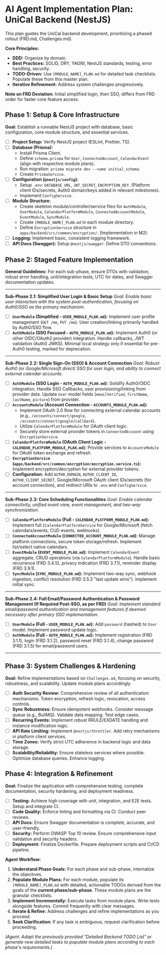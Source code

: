 <!-- filepath: /Users/canh/Projects/Personals/UniCal/apps/backend/AGENT_PLAN.md -->
# AI Agent Implementation Plan: UniCal Backend (NestJS)

This plan guides the UniCal backend development, prioritizing a phased rollout (FRD.md, Challenges.md).

**Core Principles:**
*   **DDD:** Organize by domain.
*   **Best Practices:** SOLID, DRY, YAGNI, NestJS standards, testing, error handling, security.
*   **TODO-Driven:** Use `[MODULE_NAME]_PLAN.md` for detailed task checklists. Populate these from this master plan.
*   **Iterative Refinement:** Address system challenges progressively.

**Note on FRD Deviation:** Initial simplified login, then SSO, differs from FRD order for faster core feature access.

## Phase 1: Setup & Core Infrastructure

**Goal:** Establish a runnable NestJS project with database, basic configuration, core module structure, and essential services.

*   [ ] **Project Setup:** Verify NestJS project (ESLint, Prettier, TS).
*   [ ] **Database (Prisma):**
    *   Install Prisma Client.
    *   Define `schema.prisma` for `User`, `ConnectedAccount`, `CalendarEvent` (align with respective module plans).
    *   Run migration: `prisma migrate dev --name initial_schema`.
    *   Create `PrismaService`.
*   [ ] **Configuration (`@nestjs/config`):**
    *   Setup `.env`: `DATABASE_URL`, `JWT_SECRET`, `ENCRYPTION_KEY`. (Platform client IDs/secrets, Auth0 domain/keys added in relevant milestones).
    *   Implement `ConfigService`.
*   [ ] **Module Structure:**
    *   Create skeleton module/controller/service files for `AuthModule`, `UserModule`, `CalendarPlatformModule`, `ConnectedAccountModule`, `EventModule`, `SyncModule`.
    *   Create `[MODULE_NAME]_PLAN.md` in each module directory.
    *   Define `EncryptionService` structure in `apps/backend/src/common/encryption/`. (Implementation in M2).
*   [ ] **Logging:** Implement basic, consistent logging framework.
*   [ ] **API Docs (Swagger):** Setup `@nestjs/swagger`. Define DTO conventions.

## Phase 2: Staged Feature Implementation

**General Guidelines:** For each sub-phase, ensure DTOs with validation, robust error handling, unit/integration tests, UTC for dates, and Swagger documentation updates.

---
**Sub-Phase 2.1: Simplified User Login & Basic Setup**
*Goal: Enable basic user interaction with the system post-authentication, focusing on Auth0/SSO as the primary mechanism.*

*   [ ] **`UserModule` (Simplified - `USER_MODULE_PLAN.md`):** Implement user profile management (`GET /me`, `PUT /me`). User creation/linking primarily handled by Auth0/SSO flow.
*   [ ] **`AuthModule` (SSO Focused - `AUTH_MODULE_PLAN.md`):** Implement Auth0 (or other OIDC/OAuth2 provider) integration. Handle callbacks, JWT validation (Auth0 JWKS). Minimal local strategy only if essential for pre-Auth0 testing, marked for deprecation.

---
**Sub-Phase 2.2: Single Sign-On (SSO) & Account Connection**
*Goal: Robust Auth0 (or Google/Microsoft direct) SSO for user login, and ability to connect external calendar accounts.*

*   [ ] **`AuthModule` (SSO Login - `AUTH_MODULE_PLAN.md`):** Solidify Auth0/OIDC integration. Handle SSO Callbacks, user provisioning/linking from provider data. Update `User` model fields (`emailVerified`, `firstName`, `lastName`, `picture`) from provider.
*   [ ] **`AccountsModule` (Account Connection - `ACCOUNTS_MODULE_PLAN.md`):**
    *   Implement OAuth 2.0 flow for connecting external calendar accounts (e.g., `/accounts/connect/google`, `/accounts/connect/google/callback`).
    *   Utilize `CalendarPlatformModule` for OAuth client logic.
    *   Securely store external provider tokens in `ConnectedAccount` using `EncryptionService`.
*   [ ] **`CalendarPlatformModule` (OAuth Client Logic - `CALENDAR_PLATFORM_MODULE_PLAN.md`):** Provide services to `AccountsModule` for OAuth token exchange and refresh.
*   [ ] **`EncryptionService` (`apps/backend/src/common/encryption/encryption.service.ts`):** Implement encryption/decryption for external provider tokens.
*   [ ] **Configuration:** Add `AUTH0_DOMAIN`, `AUTH0_CLIENT_ID`, `AUTH0_CLIENT_SECRET`, Google/Microsoft OAuth client IDs/secrets (for account connection), and redirect URIs to `.env` and `ConfigService`.

---
**Sub-Phase 2.3: Core Scheduling Functionalities**
*Goal: Enable calendar connectivity, unified event view, event management, and two-way synchronization.*

*   [ ] **`CalendarPlatformModule` (Full - `CALENDAR_PLATFORM_MODULE_PLAN.md`):** Implement full `ICalendarPlatformService` for Google/Microsoft (fetch calendars/events, CUD events, webhooks).
*   [ ] **`ConnectedAccountModule` (`CONNECTED_ACCOUNT_MODULE_PLAN.md`):** Manage platform connections, secure token storage/refresh. Implement list/select native calendars.
*   [ ] **`EventModule` (`EVENT_MODULE_PLAN.md`):** Implement `CalendarEvent` aggregate, CRUD operations (via `CalendarPlatformModule`). Handle basic recurrence (FRD 3.4.5), privacy indication (FRD 3.7.1), reminder display (FRD 3.9.1).
*   [ ] **`SyncModule` (`SYNC_MODULE_PLAN.md`):** Implement two-way sync, webhook ingestion, conflict resolution (FRD 3.5.3 "last update wins"). Implement initial sync.

---
**Sub-Phase 2.4: Full Email/Password Authentication & Password Management (If Required Post-SSO, as per FRD)**
*Goal: Implement standard email/password authentication and management features if deemed necessary after primary SSO implementation.*

*   [ ] **`UserModule` (Full - `USER_MODULE_PLAN.md`):** Add `password` (hashed) to `User` model. Implement password update logic.
*   [ ] **`AuthModule` (Full - `AUTH_MODULE_PLAN.md`):** Implement registration (FRD 3.1.1), login (FRD 3.1.2), password reset (FRD 3.1.4), change password (FRD 3.1.5) for email/password users.

---

## Phase 3: System Challenges & Hardening

**Goal:** Refine implementations based on `Challenges.md`, focusing on security, robustness, and scalability. Update module plans accordingly.

*   [ ] **Auth Security Review:** Comprehensive review of all authentication mechanisms. Token encryption, refresh logic, revocation, access controls.
*   [ ] **Sync Robustness:** Ensure idempotent webhooks. Consider message queue (e.g., BullMQ). Validate data mapping. Test edge cases.
*   [ ] **Recurring Events:** Implement robust RRULE/EXDATE handling and instance modification logic.
*   [ ] **API Rate Limiting:** Implement `@nestjs/throttler`. Add retry mechanisms in platform client services.
*   [ ] **Time Zones:** Verify strict UTC adherence in backend logic and data storage.
*   [ ] **Scalability/Reliability:** Ensure stateless services where possible. Optimize database queries. Enhance logging.

## Phase 4: Integration & Refinement

**Goal:** Finalize the application with comprehensive testing, complete documentation, security hardening, and deployment readiness.

*   [ ] **Testing:** Achieve high coverage with unit, integration, and E2E tests. Setup and integrate CI.
*   [ ] **Code Quality:** Enforce linting and formatting via CI. Conduct peer reviews.
*   [ ] **API Docs:** Ensure Swagger documentation is complete, accurate, and user-friendly.
*   [ ] **Security:** Perform OWASP Top 10 review. Ensure comprehensive input validation and security headers.
*   [ ] **Deployment:** Finalize Dockerfile. Prepare deployment scripts and CI/CD pipeline.

**Agent Workflow:**
1.  **Understand Phase Goals:** For each phase and sub-phase, internalize the objectives.
2.  **Populate Module Plans:** For each module, populate its `[MODULE_NAME]_PLAN.md` with detailed, actionable TODOs derived from the goals of the **current phase/sub-phase**. These module plans are the granular checklists.
3.  **Implement Incrementally:** Execute tasks from module plans. Write tests alongside features. Commit frequently with clear messages.
4.  **Iterate & Refine:** Address challenges and refine implementations as you proceed.
5.  **Seek Clarification:** If any task is ambiguous, request clarification before proceeding.

*(Agent: Adapt the previously provided "Detailed Backend TODO List" or generate new detailed tasks to populate module plans according to each phase's requirements.)*
